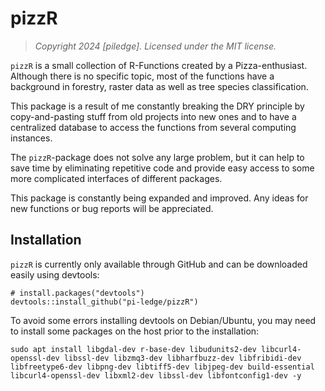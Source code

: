 # pizzR

> *Copyright 2024 [piledge]. Licensed under the MIT license.*

`pizzR` is a small collection of R-Functions created by a Pizza-enthusiast. Although there is no specific topic, most of the functions have a background in forestry, raster data as well as tree species classification.

This package is a result of me constantly breaking the DRY principle by copy-and-pasting stuff from old projects into new ones and to have a centralized database to access the functions from several computing instances.

The `pizzR`-package does not solve any large problem, but it can help to save time by eliminating repetitive code and provide easy access to some more complicated interfaces of different packages.

This package is constantly being expanded and improved. Any ideas for new functions or bug reports will be appreciated.



## Installation

`pizzR` is currently only available through GitHub and can be downloaded easily using devtools:

```
# install.packages("devtools")
devtools::install_github("pi-ledge/pizzR")
```


To avoid some errors installing devtools on Debian/Ubuntu, you may need to install some packages on the host prior to the installation:

```
sudo apt install libgdal-dev r-base-dev libudunits2-dev libcurl4-openssl-dev libssl-dev libzmq3-dev libharfbuzz-dev libfribidi-dev libfreetype6-dev libpng-dev libtiff5-dev libjpeg-dev build-essential libcurl4-openssl-dev libxml2-dev libssl-dev libfontconfig1-dev -y
```
